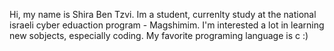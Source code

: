 Hi, my name is Shira Ben Tzvi.
Im a student, currenlty study at the national israeli cyber eduaction program - Magshimim.
I'm interested a lot in learning new sobjects, especially coding.
My favorite programing language is c :)
